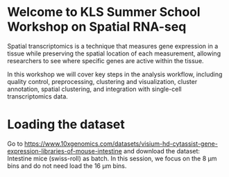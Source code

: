 # Welcome to KLS Summer School Workshop on Spatial RNA-seq

Spatial transcriptomics is a technique that measures gene expression in a tissue while preserving the spatial location of each measurement, allowing researchers to see where specific genes are active within the tissue.

In this workshop we will cover key steps in the analysis workflow, including quality control, preprocessing, clustering and visualization, cluster annotation, spatial clustering, and integration with single-cell transcriptomics data.

# Loading the dataset
Go to https://www.10xgenomics.com/datasets/visium-hd-cytassist-gene-expression-libraries-of-mouse-intestine and download the dataset: Intestine mice (swiss-roll) as batch.
In this session, we focus on the 8 µm bins and do not need load the 16 µm bins.
